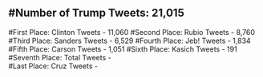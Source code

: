 #Number of Trump Tweets: 21,015
---
#First Place: Clinton Tweets - 11,060
#Second Place: Rubio Tweets - 8,760
#Third Place: Sanders Tweets - 6,529
#Fourth Place: Jeb! Tweets - 1,834
#Fifth Place: Carson Tweets - 1,051
#Sixth Place: Kasich Tweets - 191
#Seventh Place: Total Tweets -  
#Last Place: Cruz Tweets - 
